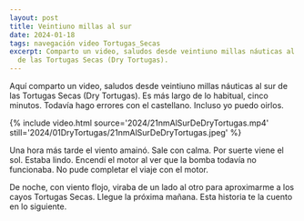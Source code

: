 ```yaml
---
layout: post
title: Veintiuno millas al sur
date: 2024-01-18
tags: navegación video Tortugas_Secas
excerpt: Comparto un video, saludos desde veintiuno millas náuticas al sur
  de las Tortugas Secas (Dry Tortugas).
---
```


Aquí comparto un video, saludos desde veintiuno millas náuticas al sur
de las Tortugas Secas (Dry Tortugas). Es más largo de lo habitual, cinco
minutos. Todavía hago errores con el castellano. Incluso yo puedo oirlos.

{% include video.html
  source='2024/21nmAlSurDeDryTortugas.mp4'
  still='2024/01DryTortugas/21nmAlSurDeDryTortugas.jpeg'
%}

Una hora más tarde el viento amainó. Sale con calma. Por suerte viene
el sol. Estaba lindo. Encendí el motor al ver que la bomba todavía no
funcionaba. No pude completar el viaje con el motor.

De noche, con viento flojo, viraba de un lado al otro para aproximarme a los
cayos Tortugas Secas. Llegue la próxima mañana. Esta historia te la cuento en
lo siguiente.

